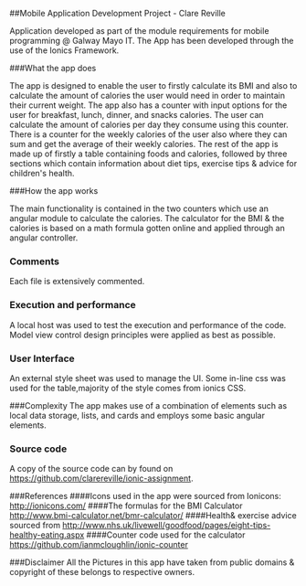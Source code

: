 ##Mobile Application Development Project - Clare Reville

Application developed as part of the module requirements for mobile programming @ Galway Mayo IT.
The App has been developed through the use of the Ionics Framework.

###What the app does

The app is designed to enable the user to firstly calculate its BMI and also to calculate 
the amount of calories the user would need in order to maintain their current weight.
The app also has a counter with input options for the user for breakfast, lunch, dinner, and snacks
calories. The user can calculate the amount of calories per day they consume using this counter.
There is a counter for the weekly calories of the user also where they can sum and get the average 
of their weekly calories.
The rest of the app is made up of firstly a table containing foods and calories, followed by three 
sections which contain information about diet tips, exercise tips & advice for children's health.

###How the app works

The main functionality is contained in the two counters which use an angular module to
calculate the calories.
The calculator for the BMI & the calories is based on a math formula gotten online and applied 
through an angular controller.

### Comments 
Each file is extensively commented.

### Execution and performance
A local host was used to test the execution and performance of the code. Model view control design principles were applied as best as possible.

### User Interface
An external style sheet was used to manage the UI. Some in-line css was used for the table,majority of the style comes from ionics CSS.

###Complexity
The app makes use of a combination of elements such as local data storage, lists, and cards and employs some basic angular elements. 

### Source code
A copy of the source code can by found on https://github.com/clarereville/ionic-assignment.

###References
####Icons used in the app were sourced from Ionicons: http://ionicons.com/ 
####The formulas for the BMI Calculator http://www.bmi-calculator.net/bmr-calculator/
####Health& exercise advice sourced from http://www.nhs.uk/livewell/goodfood/pages/eight-tips-healthy-eating.aspx
####Counter code used for the calculator https://github.com/ianmcloughlin/ionic-counter

###Disclaimer
All the Pictures in this app have taken from public domains & copyright of these belongs to respective owners.




